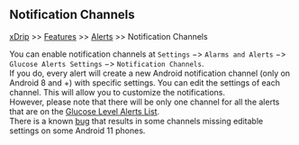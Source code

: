 ## Notification Channels  
[xDrip](../README.md) >> [Features](./Features_page.md) >> [Alerts](./Alerts_page.md) >> Notification Channels  
  
You can enable notification channels at `Settings` &#8722;> `Alarms and Alerts` &#8722;> `Glucose Alerts Settings` &#8722;> `Notification Channels`.  
If you do, every alert will create a new Android notification channel (only on Android 8 and +) with specific settings.  You can edit the settings of each channel.  This will allow you to customize the notifications.  
However, please note that there will be only one channel for all the alerts that are on the [Glucose Level Alerts List](Glucose-level-alerts.md).  
There is a known [bug](https://github.com/NightscoutFoundation/xDrip/issues/1503) that results in some channels missing editable settings on some Android 11 phones.  
  
